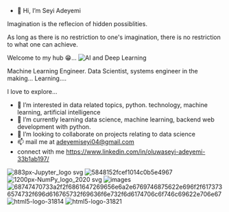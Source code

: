 - 👋 Hi, I’m Seyi Adeyemi


Imagination is the reflecion of hidden possiblities.


As long as there is no restriction to one's imagination, there is no restriction to what one can achieve. 

Welcome to my hub 😁...
![AI and Deep Learning](https://user-images.githubusercontent.com/110699580/190907521-885161ab-c2ce-43ef-bffe-590863ff8f96.gif)

Machine Learning Engineer.
Data Scientist, systems engineer in the making...
Learning....

I love to explore... 
- 👀 I’m interested in data related topics, python.
technology, machine learning, artificial intelligence 
- 🌱 I’m currently learning data science, machine learning, backend web development with python.
- 💞️ I’m looking to collaborate on projects relating to data science 
- 📫 mail me at adeyemiseyi04@gmail.com
- connect with me https://www.linkedin.com/in/oluwaseyi-adeyemi-33b1ab197/

![883px-Jupyter_logo svg](https://user-images.githubusercontent.com/110699580/190903080-c3712b10-a9e1-4135-9d02-a834501e8019.png) ![5848152fcef1014c0b5e4967](https://user-images.githubusercontent.com/110699580/190902963-4ea9a217-dde8-45f5-8270-e549281f3334.png) ![1200px-NumPy_logo_2020 svg](https://user-images.githubusercontent.com/110699580/190903041-5bb8efc3-118b-4e80-9d37-f03cff795657.png) ![images](https://user-images.githubusercontent.com/110699580/190903108-abf9e9ac-fbbe-413d-8fa2-0b6541ba13f5.png) ![68747470733a2f2f6861647269656e6a2e6769746875622e696f2f6173736574732f696d616765732f69636f6e732f6d6174706c6f746c69622e706e67](https://user-images.githubusercontent.com/110699580/190903520-e23fcb0e-ddd2-45e8-afd3-f58341e340e1.png) ![html5-logo-31814](https://user-images.githubusercontent.com/110699580/190904245-f2c5945d-e5a7-4edb-a464-f47daf08cdfb.png) ![html5-logo-31821](https://user-images.githubusercontent.com/110699580/190904335-16b8ee84-1d33-45a6-b9d0-02bfe3fab039.png)

 



